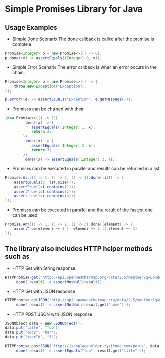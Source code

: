 # Simple Promises Library for Java

## Usage Examples

- Simple Done Scenario
The done callback is called after the promise is complete

```java
Promise<Integer> p = new Promise<>(() -> 0);
p.done((x) -> assertEquals((Integer) 0, x));
```

- Simple Error Scenario
The error callback is when an error occurs in the chain.

```java
Promise<Integer> p = new Promise<>(() -> {
    throw new Exception("Exception");
});

p.error((e) -> assertEquals("Exception", e.getMessage()));
```

- Promises can be chained with then
```java
(new Promise<>(() -> 1))
        .then((x) -> {
            assertEquals((Integer) 1, x);
            return 2;
        })
        .then((x) -> {
            assertEquals((Integer) 2, x);
            return 3;
        })
        .done((x) -> assertEquals((Integer) 3, x));
```

- Promises can be executed in parallel and results can be returned in a list

```java
Promise.All(() -> 1, () -> 2, () -> 3).done((lst) -> {
    assertEquals(3, lst.size());
    assertTrue(lst.contains(1));
    assertTrue(lst.contains(2));
    assertTrue(lst.contains(3));
});
```

- Promises can be executed in parallel and the result of the fastest one can be used

```java
Promise.Any(() -> 1, () -> 2, () -> 3).done((element) -> {
    assertTrue(element == 1 || element == 2 || element == 3);
});
```

## The library also includes HTTP helper methods such as

- HTTP Get with String response

```java
HTTPPromise.get("http://api.openweathermap.org/data/2.5/weather?q=London,uk")
    .done((result) -> assertNotNull(result));
```

- HTTP Get with JSON response

```java
HTTPPromise.getJSON("http://api.openweathermap.org/data/2.5/weather?q=London,uk")
    .done((result) -> assertNotNull(result.get("name")));
```

- HTTP POST JSON with JSON response

```java
JSONObject data = new JSONObject();
data.put("title", "foo");
data.put("body", "bar");
data.put("userId", "1");

HTTPPromise.postJSON("http://jsonplaceholder.typicode.com/posts", data)
    .done((result) -> assertEquals("foo", result.get("title")));
```